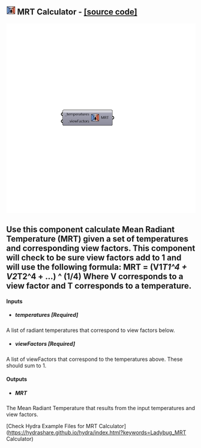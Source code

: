 ## ![](../../images/icons/MRT_Calculator.png) MRT Calculator - [[source code]](https://github.com/mostaphaRoudsari/ladybug/tree/master/src/Ladybug_MRT%20Calculator.py)

![](../../images/components/MRT_Calculator.png)

Use this component calculate Mean Radiant Temperature (MRT) given a set of temperatures and corresponding view factors.  This component will check to be sure view factors add to 1 and will use the following formula:
 MRT = (V1*T1^4 + V2*T2^4 + ...) ^ (1/4)
 Where V corresponds to a view factor and T corresponds to a temperature.
 -
 

#### Inputs
* ##### temperatures [Required]
A list of radiant temperatures that correspond to view factors below.
* ##### viewFactors [Required]
A list of viewFactors that correspond to the temperatures above.  These should sum to 1.

#### Outputs
* ##### MRT
The Mean Radiant Temperature that results from the input temperatures and view factors.


[Check Hydra Example Files for MRT Calculator](https://hydrashare.github.io/hydra/index.html?keywords=Ladybug_MRT Calculator)